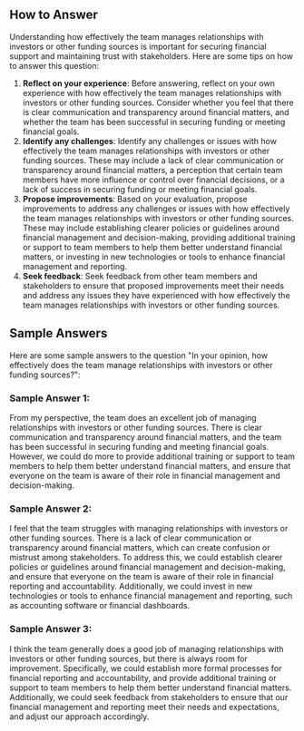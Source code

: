 

How to Answer
-------------

Understanding how effectively the team manages relationships with investors or other funding sources is important for securing financial support and maintaining trust with stakeholders. Here are some tips on how to answer this question:

1. **Reflect on your experience**: Before answering, reflect on your own experience with how effectively the team manages relationships with investors or other funding sources. Consider whether you feel that there is clear communication and transparency around financial matters, and whether the team has been successful in securing funding or meeting financial goals.
2. **Identify any challenges**: Identify any challenges or issues with how effectively the team manages relationships with investors or other funding sources. These may include a lack of clear communication or transparency around financial matters, a perception that certain team members have more influence or control over financial decisions, or a lack of success in securing funding or meeting financial goals.
3. **Propose improvements**: Based on your evaluation, propose improvements to address any challenges or issues with how effectively the team manages relationships with investors or other funding sources. These may include establishing clearer policies or guidelines around financial management and decision-making, providing additional training or support to team members to help them better understand financial matters, or investing in new technologies or tools to enhance financial management and reporting.
4. **Seek feedback**: Seek feedback from other team members and stakeholders to ensure that proposed improvements meet their needs and address any issues they have experienced with how effectively the team manages relationships with investors or other funding sources.

Sample Answers
--------------

Here are some sample answers to the question "In your opinion, how effectively does the team manage relationships with investors or other funding sources?":

### Sample Answer 1:

From my perspective, the team does an excellent job of managing relationships with investors or other funding sources. There is clear communication and transparency around financial matters, and the team has been successful in securing funding and meeting financial goals. However, we could do more to provide additional training or support to team members to help them better understand financial matters, and ensure that everyone on the team is aware of their role in financial management and decision-making.

### Sample Answer 2:

I feel that the team struggles with managing relationships with investors or other funding sources. There is a lack of clear communication or transparency around financial matters, which can create confusion or mistrust among stakeholders. To address this, we could establish clearer policies or guidelines around financial management and decision-making, and ensure that everyone on the team is aware of their role in financial reporting and accountability. Additionally, we could invest in new technologies or tools to enhance financial management and reporting, such as accounting software or financial dashboards.

### Sample Answer 3:

I think the team generally does a good job of managing relationships with investors or other funding sources, but there is always room for improvement. Specifically, we could establish more formal processes for financial reporting and accountability, and provide additional training or support to team members to help them better understand financial matters. Additionally, we could seek feedback from stakeholders to ensure that our financial management and reporting meet their needs and expectations, and adjust our approach accordingly.
